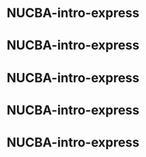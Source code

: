 # NUCBA-intro-express
# NUCBA-intro-express
# NUCBA-intro-express
# NUCBA-intro-express
# NUCBA-intro-express
